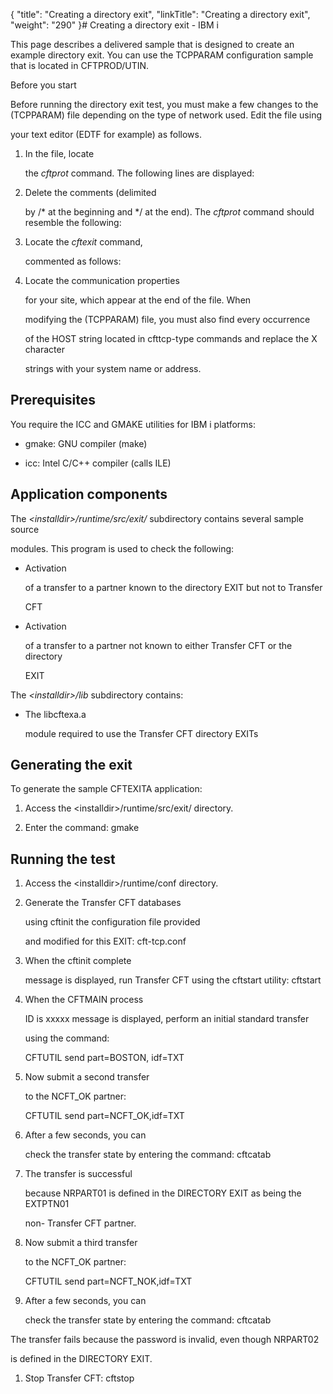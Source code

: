 {
    "title": "Creating a directory exit",
    "linkTitle": "Creating a directory exit",
    "weight": "290"
}# <span id="Creating_a_directory_exit"></span>Creating a directory exit - IBM i

This page describes a delivered sample that is designed to create an example directory exit. You can use the TCPPARAM configuration sample that is located in CFTPROD/UTIN.

Before you start

Before running the directory exit test, you must make a few changes to the (TCPPARAM) file depending on the type of network used. Edit the file using
your text editor (EDTF for example) as follows.

1.  In the file, locate
    the *cftprot* command. The following lines are displayed:
2.  Delete the comments (delimited
    by /\* at the beginning and \*/ at the end). The *cftprot* command should resemble the following:
3.  Locate the *cftexit* command,
    commented as follows:
4.  Locate the communication properties
    for your site, which appear at the end of the file. When
    modifying the (TCPPARAM) file, you must also find every occurrence
    of the HOST string located in cfttcp-type commands and replace the X character
    strings with your system name or address.

## Prerequisites

You require the ICC and GMAKE utilities for IBM i platforms:

-   gmake: GNU compiler (make)
-   icc: Intel C/C++ compiler (calls ILE)

## Application components

The *&lt;installdir>/runtime/src/exit/* subdirectory contains several sample source
modules. This program is used to check the following:

-   Activation
    of a transfer to a partner known to the directory EXIT but not to Transfer
    CFT
-   Activation
    of a transfer to a partner not known to either Transfer CFT or the directory
    EXIT

The *&lt;installdir>/lib* subdirectory contains:

-   The libcftexa.a
    module required to use the Transfer CFT directory EXITs

## Generating the exit

To generate the sample CFTEXITA application:

1.  Access the &lt;installdir>/runtime/src/exit/ directory.
2.  Enter the command: gmake

## Running the test

1.  Access the &lt;installdir>/runtime/conf directory.
2.  Generate the Transfer CFT databases
    using cftinit the configuration file provided
    and modified for this EXIT: cft-tcp.conf
3.  When the cftinit complete
    message is displayed, run Transfer CFT using the cftstart utility: cftstart
4.  When the CFTMAIN process
    ID is xxxxx message is displayed, perform an initial standard transfer
    using the command:  
    CFTUTIL send part=BOSTON, idf=TXT
5.  Now submit a second transfer
    to the NCFT\_OK partner:  
    CFTUTIL send part=NCFT\_OK,idf=TXT
6.  After a few seconds, you can
    check the transfer state by entering the command: cftcatab
7.  The transfer is successful
    because NRPART01 is defined in the DIRECTORY EXIT as being the EXTPTN01
    non- Transfer CFT partner.
8.  Now submit a third transfer
    to the NCFT\_OK partner:  
    CFTUTIL send part=NCFT\_NOK,idf=TXT
9.  After a few seconds, you can
    check the transfer state by entering the command: cftcatab

The transfer fails because the password is invalid, even though NRPART02
is defined in the DIRECTORY EXIT.

1.  Stop Transfer CFT: cftstop
